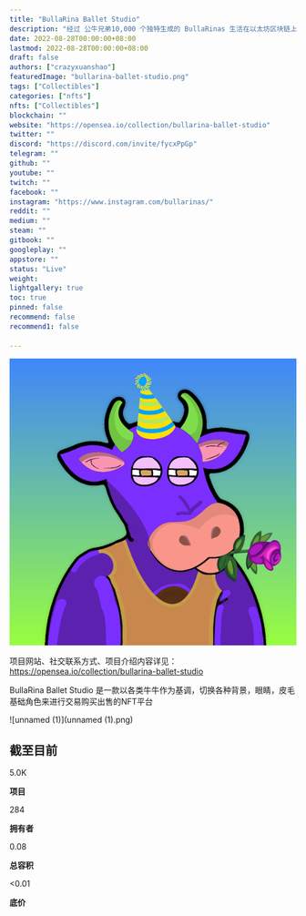 ```yaml
---
title: "BullaRina Ballet Studio"
description: "经过 公牛兄弟10,000 个独特生成的 BullaRinas 生活在以太坊区块链上。"
date: 2022-08-28T00:00:00+08:00
lastmod: 2022-08-28T00:00:00+08:00
draft: false
authors: ["crazyxuanshao"]
featuredImage: "bullarina-ballet-studio.png"
tags: ["Collectibles"]
categories: ["nfts"]
nfts: ["Collectibles"]
blockchain: ""
website: "https://opensea.io/collection/bullarina-ballet-studio"
twitter: ""
discord: "https://discord.com/invite/fycxPpGp"
telegram: ""
github: ""
youtube: ""
twitch: ""
facebook: ""
instagram: "https://www.instagram.com/bullarinas/"
reddit: ""
medium: ""
steam: ""
gitbook: ""
googleplay: ""
appstore: ""
status: "Live"
weight: 
lightgallery: true
toc: true
pinned: false
recommend: false
recommend1: false

---
```


![unnamed](unnamed.png)

项目网站、社交联系方式、项目介绍内容详见：https://opensea.io/collection/bullarina-ballet-studio

BullaRina Ballet Studio 是一款以各类牛牛作为基调，切换各种背景，眼睛，皮毛基础角色来进行交易购买出售的NFT平台

![unnamed (1)](unnamed (1).png)



## 截至目前

5.0K

**项目**

284

**拥有者**

0.08

**总容积**

<0.01

**底价**